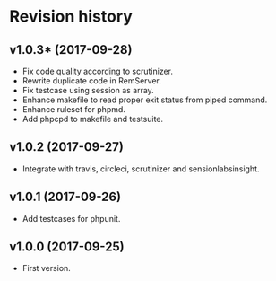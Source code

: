 Revision history
=================================

v1.0.3* (2017-09-28)
---------------------------------

* Fix code quality according to scrutinizer.
* Rewrite duplicate code in RemServer.
* Fix testcase using session as array.
* Enhance makefile to read proper exit status from piped command.
* Enhance ruleset for phpmd.
* Add phpcpd to makefile and testsuite.


v1.0.2 (2017-09-27)
---------------------------------

* Integrate with travis, circleci, scrutinizer and sensionlabsinsight.


v1.0.1 (2017-09-26)
---------------------------------

* Add testcases for phpunit.


v1.0.0 (2017-09-25)
---------------------------------

* First version.
